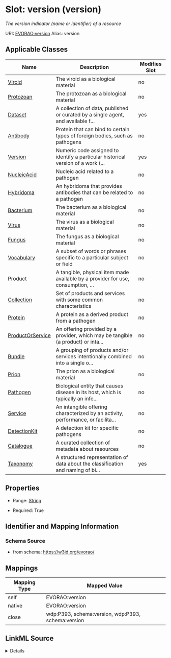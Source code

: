 

# Slot: version (version) 


_The version indicator (name or identifier) of a resource_





URI: [EVORAO:version](https://w3id.org/evorao/version)
Alias: version

<!-- no inheritance hierarchy -->





## Applicable Classes

| Name | Description | Modifies Slot |
| --- | --- | --- |
| [Viroid](Viroid.md) | The viroid as a biological material |  no  |
| [Protozoan](Protozoan.md) | The protozoan as a biological material |  no  |
| [Dataset](Dataset.md) | A collection of data, published or curated by a single agent, and available f... |  yes  |
| [Antibody](Antibody.md) | Protein that can bind to certain types of foreign bodies, such as pathogens |  no  |
| [Version](Version.md) | Numeric code assigned to identify a particular historical version of a work (... |  yes  |
| [NucleicAcid](NucleicAcid.md) | Nucleic acid related to a pathogen |  no  |
| [Hybridoma](Hybridoma.md) | An hybridoma that provides antibodies that can be related to a pathogen |  no  |
| [Bacterium](Bacterium.md) | The bacterium as a biological material |  no  |
| [Virus](Virus.md) | The virus as a biological material |  no  |
| [Fungus](Fungus.md) | The fungus as a biological material |  no  |
| [Vocabulary](Vocabulary.md) | A subset of words or phrases specific to a particular subject or field |  no  |
| [Product](Product.md) | A tangible, physical item made available by a provider for use, consumption, ... |  no  |
| [Collection](Collection.md) | Set of products and services with some common characteristics |  no  |
| [Protein](Protein.md) | A protein as a derived product from a pathogen |  no  |
| [ProductOrService](ProductOrService.md) | An offering provided by a provider, which may be tangible (a product) or inta... |  no  |
| [Bundle](Bundle.md) | A grouping of products and/or services intentionally combined into a single o... |  no  |
| [Prion](Prion.md) | The prion as a biological material |  no  |
| [Pathogen](Pathogen.md) | Biological entity that causes disease in its host, which is typically an infe... |  no  |
| [Service](Service.md) | An intangible offering characterized by an activity, performance, or facilita... |  no  |
| [DetectionKit](DetectionKit.md) | A detection kit for specific pathogens |  no  |
| [Catalogue](Catalogue.md) | A curated collection of metadata about resources |  no  |
| [Taxonomy](Taxonomy.md) | A structured representation of data about the classification and naming of bi... |  yes  |







## Properties

* Range: [String](String.md)

* Required: True





## Identifier and Mapping Information







### Schema Source


* from schema: https://w3id.org/evorao/




## Mappings

| Mapping Type | Mapped Value |
| ---  | ---  |
| self | EVORAO:version |
| native | EVORAO:version |
| close | wdp:P393, schema:version, wdp:P393, schema:version |




## LinkML Source

<details>
```yaml
name: version
description: The version indicator (name or identifier) of a resource
title: version
from_schema: https://w3id.org/evorao/
close_mappings:
- wdp:P393
- schema:version
- wdp:P393
- schema:version
rank: 1000
alias: version
domain_of:
- Dataset
- Version
- Taxonomy
range: string
required: true
recommended: true
multivalued: false

```
</details>